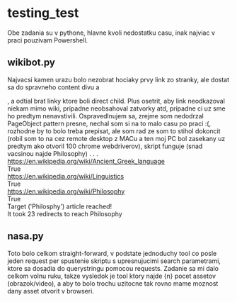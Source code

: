 # testing_test

Obe zadania su v pythone, hlavne kvoli nedostatku casu, inak najviac v praci pouzivam Powershell.

## wikibot.py
Najvacsi kamen urazu bolo nezobrat hociaky prvy link zo stranky, ale dostat sa do spravneho content divu a <p>, a odtial brat linky ktore boli direct child.
Plus osetrit, aby link neodkazoval niekam mimo wiki, pripadne neobsahoval zatvorky atd, pripadne ci uz sme ho predtym nenavstivili.
Ospravedlnujem sa, zrejme som nedodrzal PageObject pattern presne, nechal som si na to malo casu po praci :(, rozhodne by to bolo treba prepisat,
ale som rad ze som to stihol dokoncit (robil som to na cez remote desktop z MACu a ten moj PC bol zasekany uz predtym ako otvoril 100 chrome webdriverov),
skript funguje (snad vacsinou najde Philosophy)
.
.
.
https://en.wikipedia.org/wiki/Ancient_Greek_language  
True  
https://en.wikipedia.org/wiki/Linguistics  
True  
https://en.wikipedia.org/wiki/Philosophy   
True  
Target ('Philosphy') article reached!  
It took 23 redirects to reach Philosophy  

## nasa.py
Toto bolo celkom straight-forward, v podstate jednoduchy tool co posle jeden request per spustenie skriptu s upresnujucimi search parametrami,
ktore sa dosadia do querystringu pomocou requests.
Zadanie sa mi dalo celkom volnu ruku, takze vysledok je tool ktory najde {n} pocet assetov (obrazok/video),
a aby to bolo trochu uzitocne tak rovno mame moznost dany asset otvorit v browseri.
